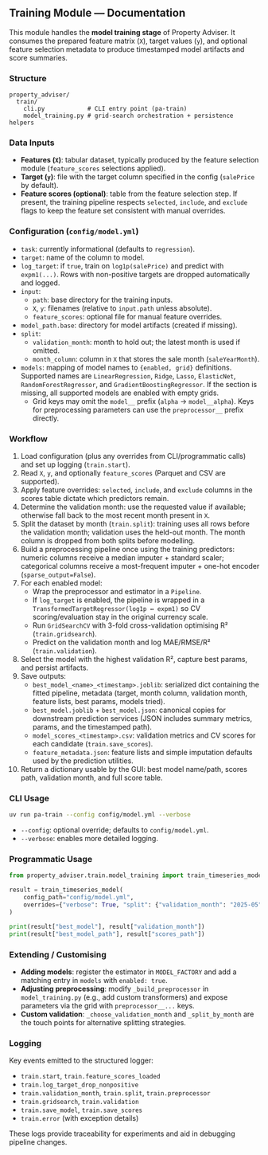 ## Training Module — Documentation

This module handles the **model training stage** of Property Adviser. It consumes the
prepared feature matrix (`X`), target values (`y`), and optional feature selection
metadata to produce timestamped model artifacts and score summaries.

### Structure
```
property_adviser/
  train/
    cli.py            # CLI entry point (pa-train)
    model_training.py # grid-search orchestration + persistence helpers
```

### Data Inputs
- **Features (`X`)**: tabular dataset, typically produced by the feature selection
  module (`feature_scores` selections applied).
- **Target (`y`)**: file with the target column specified in the config (`salePrice`
  by default).
- **Feature scores (optional)**: table from the feature selection step. If present,
  the training pipeline respects `selected`, `include`, and `exclude` flags to
  keep the feature set consistent with manual overrides.

### Configuration (`config/model.yml`)
- `task`: currently informational (defaults to `regression`).
- `target`: name of the column to model.
- `log_target`: if `true`, train on `log1p(salePrice)` and predict with `expm1(...)`. Rows with
  non-positive targets are dropped automatically and logged.
- `input`:
  - `path`: base directory for the training inputs.
  - `X`, `y`: filenames (relative to `input.path` unless absolute).
  - `feature_scores`: optional file for manual feature overrides.
- `model_path.base`: directory for model artifacts (created if missing).
- `split`:
  - `validation_month`: month to hold out; the latest month is used if omitted.
  - `month_column`: column in `X` that stores the sale month (`saleYearMonth`).
- `models`: mapping of model names to `{enabled, grid}` definitions. Supported
  names are `LinearRegression`, `Ridge`, `Lasso`, `ElasticNet`,
  `RandomForestRegressor`, and `GradientBoostingRegressor`. If the section is
  missing, all supported models are enabled with empty grids.
  - Grid keys may omit the `model__` prefix (`alpha` → `model__alpha`). Keys for
    preprocessing parameters can use the `preprocessor__` prefix directly.

### Workflow
1. Load configuration (plus any overrides from CLI/programmatic calls) and set up
   logging (`train.start`).
2. Read `X`, `y`, and optionally `feature_scores` (Parquet and CSV are supported).
3. Apply feature overrides: `selected`, `include`, and `exclude` columns in the
   scores table dictate which predictors remain.
4. Determine the validation month: use the requested value if available; otherwise
   fall back to the most recent month present in `X`.
5. Split the dataset by month (`train.split`): training uses all rows before the
   validation month; validation uses the held-out month. The month column is
   dropped from both splits before modelling.
6. Build a preprocessing pipeline once using the training predictors: numeric
   columns receive a median imputer + standard scaler; categorical columns receive
   a most-frequent imputer + one-hot encoder (`sparse_output=False`).
7. For each enabled model:
   - Wrap the preprocessor and estimator in a `Pipeline`.
   - If `log_target` is enabled, the pipeline is wrapped in a
     `TransformedTargetRegressor(log1p ↔︎ expm1)` so CV scoring/evaluation stay in
     the original currency scale.
   - Run `GridSearchCV` with 3-fold cross-validation optimising R² (`train.gridsearch`).
   - Predict on the validation month and log MAE/RMSE/R² (`train.validation`).
8. Select the model with the highest validation R², capture best params, and
   persist artifacts.
9. Save outputs:
   - `best_model_<name>_<timestamp>.joblib`: serialized dict containing the fitted
     pipeline, metadata (target, month column, validation month, feature lists,
     best params, models tried).
   - `best_model.joblib` + `best_model.json`: canonical copies for downstream
     prediction services (JSON includes summary metrics, params, and the timestamped path).
   - `model_scores_<timestamp>.csv`: validation metrics and CV scores for each
     candidate (`train.save_scores`).
   - `feature_metadata.json`: feature lists and simple imputation defaults used by
     the prediction utilities.
10. Return a dictionary usable by the GUI: best model name/path, scores path,
    validation month, and full score table.

### CLI Usage
```bash
uv run pa-train --config config/model.yml --verbose
```
- `--config`: optional override; defaults to `config/model.yml`.
- `--verbose`: enables more detailed logging.

### Programmatic Usage
```python
from property_adviser.train.model_training import train_timeseries_model

result = train_timeseries_model(
    config_path="config/model.yml",
    overrides={"verbose": True, "split": {"validation_month": "2025-05"}}
)

print(result["best_model"], result["validation_month"])
print(result["best_model_path"], result["scores_path"])
```

### Extending / Customising
- **Adding models**: register the estimator in `MODEL_FACTORY` and add a matching
  entry in `models` with `enabled: true`.
- **Adjusting preprocessing**: modify `_build_preprocessor` in
  `model_training.py` (e.g., add custom transformers) and expose parameters via
  the grid with `preprocessor__...` keys.
- **Custom validation**: `_choose_validation_month` and `_split_by_month` are the
  touch points for alternative splitting strategies.

### Logging
Key events emitted to the structured logger:
- `train.start`, `train.feature_scores_loaded`
- `train.log_target_drop_nonpositive`
- `train.validation_month`, `train.split`, `train.preprocessor`
- `train.gridsearch`, `train.validation`
- `train.save_model`, `train.save_scores`
- `train.error` (with exception details)

These logs provide traceability for experiments and aid in debugging pipeline
changes.
